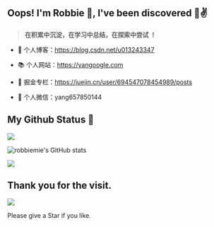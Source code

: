 ## Oops! I'm Robbie 🐑, I've been discovered 👋✌️

> **在积累中沉淀，在学习中总结，在探索中尝试 ！**

- 🍓 个人博客：https://blog.csdn.net/u013243347

- 📚 个人网站：https://yangoogle.com

- 🍓 掘金专栏：https://juejin.cn/user/694547078454989/posts

- 🍉 个人微信：yang657850144

## My Github Status 🦸

![](https://activity-graph.herokuapp.com/graph?username=robbiemie&theme=radical)

![robbiemie's GitHub stats](https://github-readme-stats.vercel.app/api?username=robbiemie&show_icons=true&theme=vue)

![](https://github-readme-stats.vercel.app/api/top-langs/?username=robbiemie&layout=compact&theme=vue&card_width=445&hide_border=true)



## Thank you for the visit.

![](http://profile-counter.glitch.me/robbiemie/count.svg)

Please give a Star if you like.
